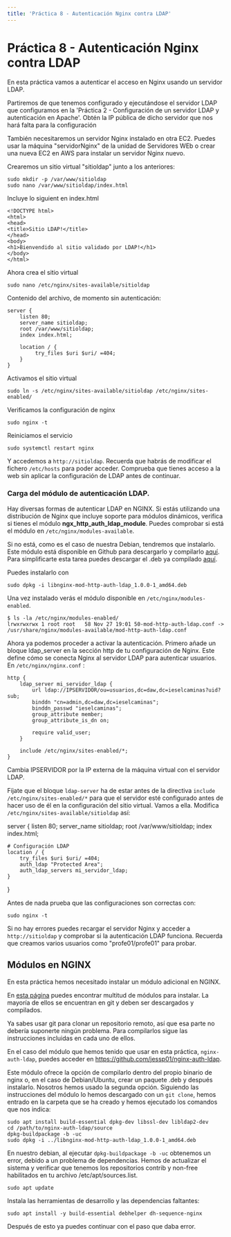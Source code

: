 ```yaml
---
title: 'Práctica 8 - Autenticación Nginx contra LDAP'
---
```


# Práctica 8 - Autenticación Nginx contra LDAP

En esta práctica vamos a autenticar el acceso en Nginx usando un servidor LDAP.

Partiremos de que tenemos configurado y ejecutándose el servidor LDAP que configuramos en la 'Práctica 2 - Configuración de un servidor LDAP y autenticación en Apache'. Obtén la IP pública de dicho servidor que nos hará falta para la configuración

También necesitaremos un servidor Nginx instalado en otra EC2. Puedes usar la máquina "servidorNginx" de la unidad de Servidores WEb o crear una nueva EC2 en AWS para instalar un servidor Nginx nuevo.

Crearemos un sitio virtual "sitioldap" junto a los anteriores:

```
sudo mkdir -p /var/www/sitioldap
sudo nano /var/www/sitioldap/index.html
```

Incluye lo siguient en index.html

    <!DOCTYPE html>
    <html>
    <head>
    <title>Sitio LDAP!</title>
    </head>
    <body>
    <h1>Bienvendido al sitio validado por LDAP!</h1>
    </body>
    </html>

Ahora crea el sitio virtual

```
sudo nano /etc/nginx/sites-available/sitioldap
```

Contenido del archivo, de momento sin autenticación:

```
server {
    listen 80;
    server_name sitioldap;
    root /var/www/sitioldap;
    index index.html;

    location / {
         try_files $uri $uri/ =404;
    }
}
```

Activamos el sitio virtual

```
sudo ln -s /etc/nginx/sites-available/sitioldap /etc/nginx/sites-enabled/
```

Verificamos la configuración de nginx

```
sudo nginx -t
```

Reiniciamos el servicio

```
sudo systemctl restart nginx
```

Y accedemos a `http://sitioldap`. Recuerda que habrás de modificar el fichero `/etc/hosts` para poder acceder. Comprueba que tienes acceso a la web sin aplicar la configuración de LDAP antes de continuar.

### Carga del módulo de autenticación LDAP.

Hay diversas formas de autenticar LDAP en NGINX. Si estás utilizando una distribución de Nginx que incluye soporte para módulos dinámicos, verifica si tienes el módulo **ngx_http_auth_ldap_module**. Puedes comprobar si está el módulo en `/etc/nginx/modules-available`.

Si no está, como es el caso de nuestra Debian, tendremos que instalarlo. Este módulo está disponible en Github para descargarlo y compilarlo [aquí](https://github.com/jessp01/nginx-auth-ldap). Para simplificarte esta tarea puedes descargar el .deb ya compilado [aquí](P5/libnginx-mod-http-auth-ldap_1.0.0-1_amd64.deb).

Puedes instalarlo con

```
sudo dpkg -i libnginx-mod-http-auth-ldap_1.0.0-1_amd64.deb
```

Una vez instalado verás el módulo disponible en `/etc/nginx/modules-enabled`.

```
$ ls -la /etc/nginx/modules-enabled/
lrwxrwxrwx 1 root root   58 Nov 27 19:01 50-mod-http-auth-ldap.conf -> /usr/share/nginx/modules-available/mod-http-auth-ldap.conf
```

Ahora ya podemos proceder a activar la autenticación. Primero añade un bloque ldap_server en la sección http de tu configuración de Nginx. Este define cómo se conecta Nginx al servidor LDAP para autenticar usuarios. En `/etc/nginx/nginx.conf` :

```
http {
    ldap_server mi_servidor_ldap {
        url ldap://IPSERVIDOR/ou=usuarios,dc=daw,dc=ieselcaminas?uid?sub;
        binddn "cn=admin,dc=daw,dc=ieselcaminas";
        binddn_passwd "ieselcaminas";
        group_attribute member;
        group_attribute_is_dn on;

        require valid_user;
    }

    include /etc/nginx/sites-enabled/*;
}
```

Cambia IPSERVIDOR por la IP externa de la máquina virtual con el servidor LDAP.

Fíjate que el bloque `ldap-server` ha de estar antes de la directiva `include /etc/nginx/sites-enabled/*` para que el servidor esté configurado antes de hacer uso de él en la configuración del sitio virtual. Vamos a ella. Modifica `/etc/nginx/sites-available/sitioldap` así:

server {
    listen 80;
    server_name sitioldap;
    root /var/www/sitioldap;
    index index.html;

    # Configuración LDAP
    location / {
        try_files $uri $uri/ =404;
        auth_ldap "Protected Area";
        auth_ldap_servers mi_servidor_ldap;
    }
}

Antes de nada prueba que las configuraciones son correctas con:

```
sudo nginx -t
```

Si no hay errores puedes recargar el servidor Nginx y acceder a `http://sitioldap` y comprobar si la autenticación LDAP funciona. Recuerda que creamos varios usuarios como "profe01/profe01" para probar.


## Módulos en NGINX

En esta práctica hemos necesitado instalar un módulo adicional en NGINX.

En [esta página](https://deb.myguard.nl/nginx-modules/) puedes encontrar multitud de módulos para instalar. La mayoría de ellos se encuentran en git y deben ser descargados y compilados.

Ya sabes usar git para clonar un repositorio remoto, así que esa parte no debería suponerte ningún problema. Para compilarlos sigue las instrucciones incluidas en cada uno de ellos.

En el caso del módulo que hemos tenido que usar en esta práctica, `nginx-auth-ldap`, puedes acceder en https://github.com/jessp01/nginx-auth-ldap.

Este módulo ofrece la opción de compilarlo dentro del propio binario de nginx o, en el caso de Debian/Ubuntu, crear un paquete .deb y después instalarlo. Nosotros hemos usado la segunda opción. Siguiendo las instrucciones del módulo lo hemos descargado con un `git clone`, hemos entrado en la carpeta que se ha creado y hemos ejecutado los comandos que nos indica:

```
sudo apt install build-essential dpkg-dev libssl-dev libldap2-dev
cd /path/to/nginx-auth-ldap/source
dpkg-buildpackage -b -uc
sudo dpkg -i ../libnginx-mod-http-auth-ldap_1.0.0-1_amd64.deb
```

En nuestro debian, al ejecutar `dpkg-buildpackage -b -uc` obtenemos un error, debido a un problema de dependencias. Hemos de actualizar el sistema y verificar que tenemos los repositorios contrib y non-free habilitados en tu archivo /etc/apt/sources.list.

    sudo apt update

Instala las herramientas de desarrollo y las dependencias faltantes:

    sudo apt install -y build-essential debhelper dh-sequence-nginx

Después de esto ya puedes continuar con el paso que daba error.